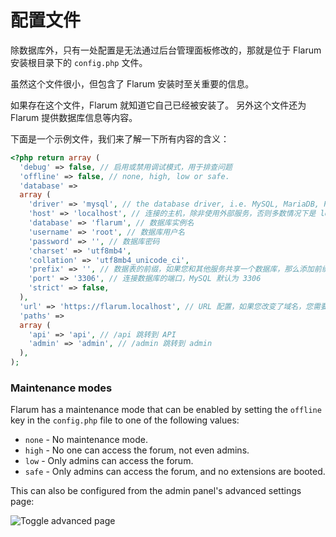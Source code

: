# 配置文件

除数据库外，只有一处配置是无法通过后台管理面板修改的，那就是位于 Flarum 安装根目录下的 `config.php` 文件。

虽然这个文件很小，但包含了 Flarum 安装时至关重要的信息。

如果存在这个文件，Flarum 就知道它自己已经被安装了。 另外这个文件还为 Flarum 提供数据库信息等内容。

下面是一个示例文件，我们来了解一下所有内容的含义：

```php
<?php return array (
  'debug' => false, // 启用或禁用调试模式，用于排查问题
  'offline' => false, // none, high, low or safe.
  'database' =>
  array (
    'driver' => 'mysql', // the database driver, i.e. MySQL, MariaDB, PostgreSQL, SQLite
    'host' => 'localhost', // 连接的主机，除非使用外部服务，否则多数情况下是 localhost
    'database' => 'flarum', // 数据库实例名
    'username' => 'root', // 数据库用户名
    'password' => '', // 数据库密码
    'charset' => 'utf8mb4',
    'collation' => 'utf8mb4_unicode_ci',
    'prefix' => '', // 数据表的前缀，如果您和其他服务共享一个数据库，那么添加前缀会很有用
    'port' => '3306', // 连接数据库的端口，MySQL 默认为 3306
    'strict' => false,
  ),
  'url' => 'https://flarum.localhost', // URL 配置，如果您改变了域名，您需要变更这个
  'paths' =>
  array (
    'api' => 'api', // /api 跳转到 API
    'admin' => 'admin', // /admin 跳转到 admin
  ),
);
```

### Maintenance modes

Flarum has a maintenance mode that can be enabled by setting the `offline` key in the `config.php` file to one of the following values:
* `none` - No maintenance mode.
* `high` - No one can access the forum, not even admins.
* `low` - Only admins can access the forum.
* `safe` - Only admins can access the forum, and no extensions are booted.

This can also be configured from the admin panel's advanced settings page:

![Toggle advanced page](https://user-images.githubusercontent.com/20267363/277113270-f2e9c91d-2a29-436b-827f-5c4d20e2ed54.png)
